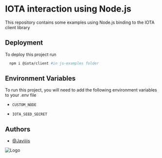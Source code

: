 # IOTA interaction using Node.js

This repository contains some examples using Node.js binding to the IOTA client library




## Deployment

To deploy this project run

```bash
  npm i @iota/client #in js-examples folder
```


## Environment Variables

To run this project, you will need to add the following environment variables to your .env file

- `CUSTOM_NODE`

- `IOTA_SEED_SECRET`


## Authors

- [@Javiiiis](https://github.com/Javiiiis)


![Logo](https://invezz.com/wp-content/uploads/2021/08/iota-logo-black.png)
